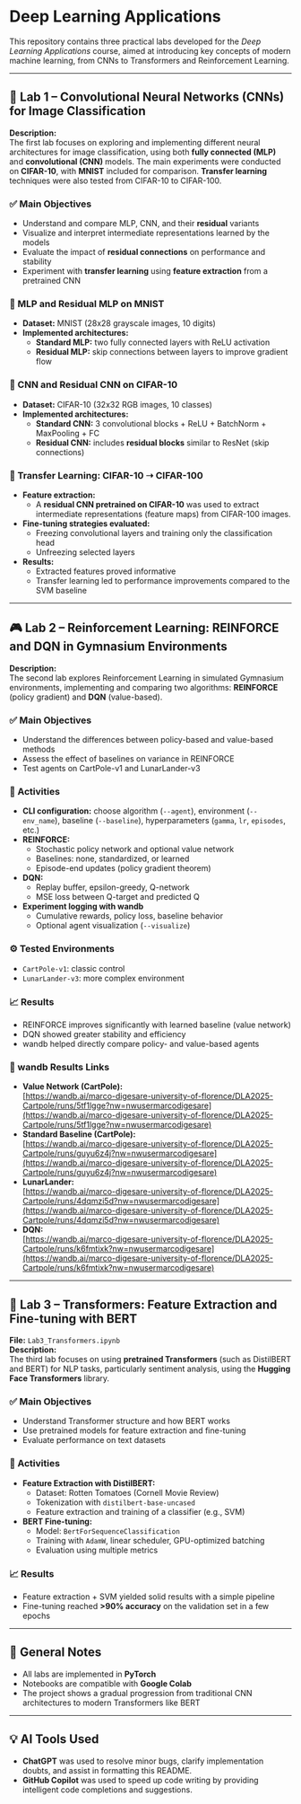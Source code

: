 # Deep Learning Applications
This repository contains three practical labs developed for the _Deep Learning Applications_ course, aimed at introducing key concepts of modern machine learning, from CNNs to Transformers and Reinforcement Learning.

---

## 🔬 Lab 1 – Convolutional Neural Networks (CNNs) for Image Classification

**Description:**  
The first lab focuses on exploring and implementing different neural architectures for image classification, using both **fully connected (MLP)** and **convolutional (CNN)** models. The main experiments were conducted on **CIFAR-10**, with **MNIST** included for comparison. **Transfer learning** techniques were also tested from CIFAR-10 to CIFAR-100.

### ✅ Main Objectives
- Understand and compare MLP, CNN, and their **residual** variants
- Visualize and interpret intermediate representations learned by the models
- Evaluate the impact of **residual connections** on performance and stability
- Experiment with **transfer learning** using **feature extraction** from a pretrained CNN

### 🧠 MLP and Residual MLP on MNIST
- **Dataset:** MNIST (28x28 grayscale images, 10 digits)
- **Implemented architectures:**
  - **Standard MLP:** two fully connected layers with ReLU activation
  - **Residual MLP:** skip connections between layers to improve gradient flow

### 🧠 CNN and Residual CNN on CIFAR-10
- **Dataset:** CIFAR-10 (32x32 RGB images, 10 classes)
- **Implemented architectures:**
  - **Standard CNN:** 3 convolutional blocks + ReLU + BatchNorm + MaxPooling + FC
  - **Residual CNN:** includes **residual blocks** similar to ResNet (skip connections)

### 🔁 Transfer Learning: CIFAR-10 ➝ CIFAR-100
- **Feature extraction:**
  - A **residual CNN pretrained on CIFAR-10** was used to extract intermediate representations (feature maps) from CIFAR-100 images.
- **Fine-tuning strategies evaluated:**
  - Freezing convolutional layers and training only the classification head
  - Unfreezing selected layers
- **Results:**
  - Extracted features proved informative
  - Transfer learning led to performance improvements compared to the SVM baseline

---

## 🎮 Lab 2 – Reinforcement Learning: REINFORCE and DQN in Gymnasium Environments

**Description:**  
The second lab explores Reinforcement Learning in simulated Gymnasium environments, implementing and comparing two algorithms: **REINFORCE** (policy gradient) and **DQN** (value-based).

### ✅ Main Objectives
- Understand the differences between policy-based and value-based methods  
- Assess the effect of baselines on variance in REINFORCE  
- Test agents on CartPole-v1 and LunarLander-v3

### 📌 Activities
- **CLI configuration:** choose algorithm (`--agent`), environment (`--env_name`), baseline (`--baseline`), hyperparameters (`gamma`, `lr`, `episodes`, etc.)
- **REINFORCE:**  
  - Stochastic policy network and optional value network  
  - Baselines: none, standardized, or learned  
  - Episode-end updates (policy gradient theorem)
- **DQN:**  
  - Replay buffer, epsilon-greedy, Q-network  
  - MSE loss between Q-target and predicted Q  
- **Experiment logging with wandb**  
  - Cumulative rewards, policy loss, baseline behavior  
  - Optional agent visualization (`--visualize`)

### ⚙️ Tested Environments
- `CartPole-v1`: classic control  
- `LunarLander-v3`: more complex environment  

### 📈 Results
- REINFORCE improves significantly with learned baseline (value network)  
- DQN showed greater stability and efficiency  
- wandb helped directly compare policy- and value-based agents

### 🔗 wandb Results Links
- **Value Network (CartPole):**  
  [https://wandb.ai/marco-digesare-university-of-florence/DLA2025-Cartpole/runs/5tf1lgge?nw=nwusermarcodigesare](https://wandb.ai/marco-digesare-university-of-florence/DLA2025-Cartpole/runs/5tf1lgge?nw=nwusermarcodigesare)
- **Standard Baseline (CartPole):**  
  [https://wandb.ai/marco-digesare-university-of-florence/DLA2025-Cartpole/runs/guyu6z4j?nw=nwusermarcodigesare](https://wandb.ai/marco-digesare-university-of-florence/DLA2025-Cartpole/runs/guyu6z4j?nw=nwusermarcodigesare)
- **LunarLander:**  
  [https://wandb.ai/marco-digesare-university-of-florence/DLA2025-Cartpole/runs/4dqmzi5d?nw=nwusermarcodigesare](https://wandb.ai/marco-digesare-university-of-florence/DLA2025-Cartpole/runs/4dqmzi5d?nw=nwusermarcodigesare) 
- **DQN:**  
  [https://wandb.ai/marco-digesare-university-of-florence/DLA2025-Cartpole/runs/k6fmtixk?nw=nwusermarcodigesare](https://wandb.ai/marco-digesare-university-of-florence/DLA2025-Cartpole/runs/k6fmtixk?nw=nwusermarcodigesare)
---

## 🤖 Lab 3 – Transformers: Feature Extraction and Fine-tuning with BERT

**File:** `Lab3_Transformers.ipynb`  
**Description:**  
The third lab focuses on using **pretrained Transformers** (such as DistilBERT and BERT) for NLP tasks, particularly sentiment analysis, using the **Hugging Face Transformers** library.

### ✅ Main Objectives
- Understand Transformer structure and how BERT works  
- Use pretrained models for feature extraction and fine-tuning  
- Evaluate performance on text datasets

### 📌 Activities
- **Feature Extraction with DistilBERT:**  
  - Dataset: Rotten Tomatoes (Cornell Movie Review)  
  - Tokenization with `distilbert-base-uncased`  
  - Feature extraction and training of a classifier (e.g., SVM)  
- **BERT Fine-tuning:**  
  - Model: `BertForSequenceClassification`  
  - Training with `AdamW`, linear scheduler, GPU-optimized batching  
  - Evaluation using multiple metrics

### 📈 Results
- Feature extraction + SVM yielded solid results with a simple pipeline  
- Fine-tuning reached **>90% accuracy** on the validation set in a few epochs  

---

## 📎 General Notes
- All labs are implemented in **PyTorch**  
- Notebooks are compatible with **Google Colab**  
- The project shows a gradual progression from traditional CNN architectures to modern Transformers like BERT

---

## 💡 AI Tools Used

- **ChatGPT** was used to resolve minor bugs, clarify implementation doubts, and assist in formatting this README.
- **GitHub Copilot** was used to speed up code writing by providing intelligent code completions and suggestions.
